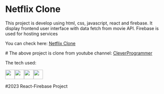 
   <h1>Netflix Clone</h1>
<div>
    <p>This project is develop using html, css, javascript, react and firebase. It display frontend user interface with data fetch from movie API. Firebase is used for hosting services
    </p>
</div>
    <p>You can check here: <a href="https://netflix-clone-849c8.firebaseapp.com/">Netflix Clone</a></p>
    <p># The above project is clone from youtube channel: <a href="https://www.youtube.com/watch?v=XtMThy8QKqU&list=PL-J2q3Ga50oMQa1JdSJxYoZELwOJAXExP&index=9">CleverProgrammer</a></p>

<p>The tech used:</p>
<div style="display: flex;">
<img src="https://cdn-icons-png.flaticon.com/512/174/174854.png" alt="" height="30px" width="30px">
<img src="https://cdn-icons-png.flaticon.com/512/732/732190.png" alt="" height="30px" width="30px">
<img src="https://cdn-icons-png.flaticon.com/512/5968/5968292.png" alt="" height="30px" width="30px">
<img src="https://as1.ftcdn.net/v2/jpg/03/04/97/12/1000_F_304971233_mQ4xlfnBGSszgzJPYzQnZtWI04ZNmuuP.jpg" alt="" width="30px" height="30px">
</div>

<p>#2023 React-Firebase Project</p>
